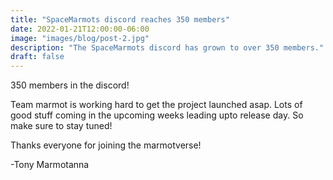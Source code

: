 ```yaml
---
title: "SpaceMarmots discord reaches 350 members"
date: 2022-01-21T12:00:00-06:00
image: "images/blog/post-2.jpg"
description: "The SpaceMarmots discord has grown to over 350 members."
draft: false
---
```


350 members in the discord!

Team marmot is working hard to get the project launched asap. Lots of good stuff coming in the upcoming weeks leading upto release day. So make sure to stay tuned!

Thanks everyone for joining the marmotverse!


-Tony Marmotanna